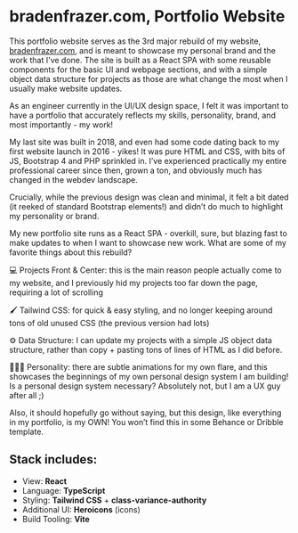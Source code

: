 # bradenfrazer.com, Portfolio Website

This portfolio website serves as the 3rd major rebuild of my website, [bradenfrazer.com](https://www.bradenfrazer.com), and is meant to showcase my personal brand and the work that I've done. The site is built as a React SPA with some reusable components for the basic UI and webpage sections, and with a simple object data structure for projects as those are what change the most when I usually make website updates.

As an engineer currently in the UI/UX design space, I felt it was important to have a portfolio that accurately reflects my skills, personality, brand, and most importantly - my work!

My last site was built in 2018, and even had some code dating back to my first website launch in 2016 - yikes! It was pure HTML and CSS, with bits of JS, Bootstrap 4 and PHP sprinkled in. I’ve experienced practically my entire professional career since then, grown a ton, and obviously much has changed in the webdev landscape.

Crucially, while the previous design was clean and minimal, it felt a bit dated (it reeked of standard Bootstrap elements!) and didn’t do much to highlight my personality or brand.

My new portfolio site runs as a React SPA - overkill, sure, but blazing fast to make updates to when I want to showcase new work. What are some of my favorite things about this rebuild?

💻 Projects Front & Center: this is the main reason people actually come to my website, and I previously hid my projects too far down the page, requiring a lot of scrolling

🖌️ Tailwind CSS: for quick & easy styling, and no longer keeping around tons of old unused CSS (the previous version had lots)

⚙️ Data Structure: I can update my projects with a simple JS object data structure, rather than copy + pasting tons of lines of HTML as I did before.

💁🏻‍♂️ Personality: there are subtle animations for my own flare, and this showcases the beginnings of my own personal design system I am building! Is a personal design system necessary? Absolutely not, but I am a UX guy after all ;)

Also, it should hopefully go without saying, but this design, like everything in my portfolio, is my OWN! You won’t find this in some Behance or Dribble template.

## Stack includes:
- View: **React**
- Language: **TypeScript**
- Styling: **Tailwind CSS** + **class-variance-authority**
- Additional UI: **Heroicons** (icons)
- Build Tooling: **Vite**
